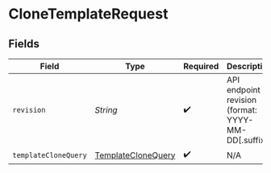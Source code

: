 # CloneTemplateRequest


## Fields

| Field                                                               | Type                                                                | Required                                                            | Description                                                         |
| ------------------------------------------------------------------- | ------------------------------------------------------------------- | ------------------------------------------------------------------- | ------------------------------------------------------------------- |
| `revision`                                                          | *String*                                                            | :heavy_check_mark:                                                  | API endpoint revision (format: YYYY-MM-DD[.suffix])                 |
| `templateCloneQuery`                                                | [TemplateCloneQuery](../../models/components/TemplateCloneQuery.md) | :heavy_check_mark:                                                  | N/A                                                                 |